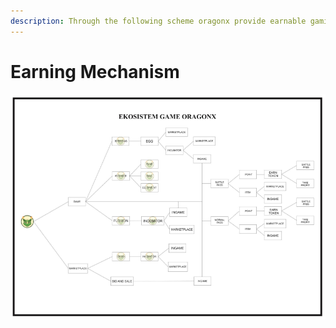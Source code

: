 ```yaml
---
description: Through the following scheme oragonx provide earnable gaming experience
---
```


# Earning Mechanism

![](<../.gitbook/assets/Screenshot 2022-02-13 132455.png>)
